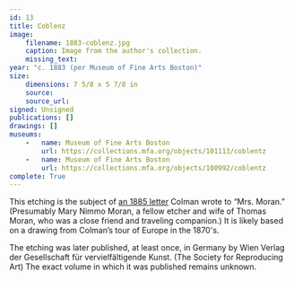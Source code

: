 ```yaml
---
id: 13
title: Coblenz
image:
    filename: 1883-coblenz.jpg
    caption: Image from the author's collection.
    missing_text:
year: "c. 1883 (per Museum of Fine Arts Boston)"
size:
    dimensions: 7 5/8 x 5 7/8 in
    source: 
    source_url: 
signed: Unsigned
publications: []
drawings: []
museums: 
    -   name: Museum of Fine Arts Boston
        url: https://collections.mfa.org/objects/101113/coblentz
    -   name: Museum of Fine Arts Boston
        url: https://collections.mfa.org/objects/100992/coblentz
complete: True
---
```

This etching is the subject of [an 1885 letter](https://calmview.bham.ac.uk/Record.aspx?src=CalmView.Catalog&id=XKWH%2FQ%2F1127) Colman wrote to “Mrs. Moran.” (Presumably Mary Nimmo Moran, a fellow etcher and wife of Thomas Moran, who was a close friend and traveling companion.)  It is likely based on a drawing from Colman’s tour of Europe in the 1870's.

The etching was later published, at least once, in Germany by Wien Verlag der Gesellschaft für vervielfältigende Kunst. (The Society for Reproducing Art) The exact volume in which it was published remains unknown.
